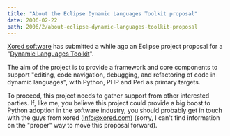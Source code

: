 ```yaml
---
title: "About the Eclipse Dynamic Languages Toolkit proposal"
date: 2006-02-22
path: 2006/2/about-eclipse-dynamic-languages-toolkit-proposal
---
```


<a href="http://www.xored.com/">Xored software</a> has submitted a while ago an Eclipse project proposal for a "<a href="http://www.eclipse.org/proposals/dltk/">Dynamic Languages Toolkit</a>".<br>

The aim of the project is to provide a framework and core components to support "editing, code navigation, debugging, and refactoring of code in dynamic languages", with Python, PHP and Perl as primary targets.<br>

To proceed, this project needs to gather support from other interested parties.
If, like me, you believe this project could provide a big boost to Python adoption in the software industry, you should probably get in touch with the guys from xored (<a href="mailto:info@xored.com">info@xored.com</a>) (sorry, I can't find information on the "proper" way to move this proposal forward). 

